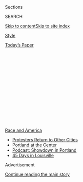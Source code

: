 <div id="app">

<div>

<div>

<div>

<div class="NYTAppHideMasthead css-1q2w90k e1suatyy0">

<div class="section css-ui9rw0 e1suatyy2">

<div class="css-eph4ug er09x8g0">

<div class="css-6n7j50">

</div>

<span class="css-1dv1kvn">Sections</span>

<div class="css-10488qs">

<span class="css-1dv1kvn">SEARCH</span>

</div>

[Skip to content](#site-content)[Skip to site
index](#site-index)

</div>

<div id="masthead-section-label" class="css-1wr3we4 eaxe0e00">

[Style](https://www.nytimes3xbfgragh.onion/section/style)

</div>

<div class="css-10698na e1huz5gh0">

</div>

</div>

<div id="masthead-bar-one" class="section hasLinks css-15hmgas e1csuq9d3">

<div class="css-uqyvli e1csuq9d0">

</div>

<div class="css-1uqjmks e1csuq9d1">

</div>

<div class="css-9e9ivx">

[](https://myaccount.nytimes3xbfgragh.onion/auth/login?response_type=cookie&client_id=vi)

</div>

<div class="css-1bvtpon e1csuq9d2">

[Today’s
Paper](https://www.nytimes3xbfgragh.onion/section/todayspaper)

</div>

</div>

</div>

</div>

<div data-aria-hidden="false">

<div id="site-content" data-role="main">

<div>

<div class="css-1aor85t" style="opacity:0.000000001;z-index:-1;visibility:hidden">

<div class="css-1hqnpie">

<div class="css-epjblv">

<span class="css-17xtcya">[Style](/section/style)</span><span class="css-x15j1o">|</span><span class="css-fwqvlz">The
War on
Frats</span>

</div>

<div class="css-k008qs">

<div class="css-1iwv8en">

<span class="css-18z7m18"></span>

<div>

</div>

</div>

<span class="css-1n6z4y">https://nyti.ms/39PAc3k</span>

<div class="css-1705lsu">

<div class="css-4xjgmj">

<div class="css-4skfbu" data-role="toolbar" data-aria-label="Social Media Share buttons, Save button, and Comments Panel with current comment count" data-testid="share-tools">

  - 
  - 
  - 
  - 
    
    <div class="css-6n7j50">
    
    </div>

  - 
  - 

</div>

</div>

</div>

</div>

</div>

</div>

<div id="NYT_TOP_BANNER_REGION" class="css-13pd83m">

<div>

<div id="styln-prism-menu-1590763508878" class="section interactive-content interactive-size-medium css-1edisqu">

<div class="css-17ih8de interactive-body">

<div id="scroll-container" class="css-1gj85ro">

[<span class="styln-title-wrap"><span class="css-1pje3qr">Race
and</span><span class="css-1pje3qr">
America</span></span>](https://www.nytimes3xbfgragh.onion/news-event/george-floyd-protests-minneapolis-new-york-los-angeles?action=click&pgtype=Article&state=default&region=TOP_BANNER&context=storylines_menu)

  - [Protesters Return to Other
    Cities](https://www.nytimes3xbfgragh.onion/2020/07/26/us/protests-portland-seattle-trump.html?action=click&pgtype=Article&state=default&region=TOP_BANNER&context=storylines_menu)
  - [Portland at the
    Center](https://www.nytimes3xbfgragh.onion/2020/07/24/us/portland-oregon-protests-white-race.html?action=click&pgtype=Article&state=default&region=TOP_BANNER&context=storylines_menu)
  - [Podcast: Showdown in
    Portland](https://www.nytimes3xbfgragh.onion/2020/07/23/podcasts/the-daily/portland-protests.html?action=click&pgtype=Article&state=default&region=TOP_BANNER&context=storylines_menu)
  - [45 Days in
    Louisville](https://www.nytimes3xbfgragh.onion/interactive/2020/07/16/us/black-lives-matter-protests-louisville-breonna-taylor.html?action=click&pgtype=Article&state=default&region=TOP_BANNER&context=storylines_menu)

</div>

</div>

</div>

</div>

</div>

<div id="top-wrapper" class="css-1sy8kpn">

<div id="top-slug" class="css-l9onyx">

Advertisement

</div>

[Continue reading the main
story](#after-top)

<div class="ad top-wrapper" style="text-align:center;height:100%;display:block;min-height:250px">

<div id="top" class="place-ad" data-position="top" data-size-key="top">

</div>

</div>

<div id="after-top">

</div>

</div>

<div id="sponsor-wrapper" class="css-1hyfx7x">

<div id="sponsor-slug" class="css-19vbshk">

Supported by

</div>

[Continue reading the main
story](#after-sponsor)

<div id="sponsor" class="ad sponsor-wrapper" style="text-align:center;height:100%;display:block">

</div>

<div id="after-sponsor">

</div>

</div>

<div class="section meteredContent css-yw67de" name="articleBody" itemprop="articleBody">

<div class="css-1fanzo5 StoryBodyCompanionColumn">

<div class="css-53u6y8">

<div class="css-1vkm6nb ehdk2mb0">

# The War on Frats

</div>

Groups of fraternity brothers and sorority sisters are working to kick
their organizations off campus.

<div class="css-1wlr991">

<div class="css-18e8msd">

<div class="css-1lhhykl epjyd6m0">

<div class="css-1baulvz">

By [<span class="css-1baulvz last-byline" itemprop="name">Ezra
Marcus</span>](https://www.nytimes3xbfgragh.onion/by/ezra-marcus)

</div>

</div>

</div>

</div>

</div>

</div>

<div class="css-79elbk" data-testid="photoviewer-wrapper">

<div class="css-z3e15g" data-testid="photoviewer-wrapper-hidden">

</div>

<div class="css-1a48zt4 ehw59r15" data-testid="photoviewer-children">

![<span class="css-16f3y1r e13ogyst0" data-aria-hidden="true">Portraits
of these students at Vanderbilt University were taken over Zoom.
Organizers asked to be photographed as a group of equals, instead of
individuals, to recognize their solidarity. From left, Daniel S.
Wrocherinsky, Riya Patel, Rachel Rosenberg, Nicole Gillis, Simi
Odugbesan, Lucy Barse, May
Donahue</span><span class="css-cnj6d5 e1z0qqy90" itemprop="copyrightHolder"><span class="css-1ly73wi e1tej78p0">Credit...</span><span>Photo
Illustration by The New York
Times</span></span>](https://static01.graylady3jvrrxbe.onion/images/2020/07/30/fashion/30abolishfrats-students-1/30abolishfrats-students--articleLarge.jpg?quality=75&auto=webp&disable=upscale)

</div>

</div>

<div class="css-1fanzo5 StoryBodyCompanionColumn">

<div class="css-53u6y8">

Aug. 1, 2020

In the past month, hundreds of students have dropped out of their
fraternities and sororities at Vanderbilt University. They have
gathered, digitally, using group-run Instagram activist pages. They have
written searing
[op-eds](https://vanderbilthustler.com/33211/featured/schulman-drop/)
[condemning](https://vanderbilthustler.com/33241/featured/guest-editorial-a-message-from-the-former-brothers-of-delta-tau-delta/)
their own organizations for the student newspaper, The Vanderbilt
Hustler.

And they have
[petitioned](https://www.change.org/p/vanderbilt-university-abolish-ifc-and-panhellenic-organizations-at-vanderbilt-university?utm_content=cl_sharecopy_23388057_en-US%3A6&recruiter=316950555&recruited_by_id=962f0bd0-1382-11e5-9061-9518c3aa4d04&utm_source=share_petitio)
the administration to ban Greek organizations from campus.

The mass action, which has taken place while students have been away
from the Nashville campus for the summer and isolated because of the
pandemic, has been accelerated by a handful of racist incidents that
[have been
surfaced](https://news.vanderbilt.edu/2020/07/07/vanderbilt-university-statement-on-greek-life/)
in videos and on social media.

But students said their real reasons have deeper roots: that Greek life
is exclusionary, racist and misogynist, as well as resistant to reform
because of the hierarchical nature of the national Greek organizations,
which control local chapters.

Similar “Abolish Greek Life” movements have sprung up at other
universities around the country, including at the University of
Richmond, Duke, Emory, American University, Northwestern and the
University of North Carolina.

</div>

</div>

<div class="css-1fanzo5 StoryBodyCompanionColumn">

<div class="css-53u6y8">

Emma Heck, 21, a senior at Emory who recently dropped out of the Pi Beta
Phi sorority, said, “The national organizations are always going to
prohibit any real change.” Max Ratelle, 21, a rising senior at Tufts,
said he dropped out of his fraternity because reform felt futile. “We’re
just going to see history repeat itself over and over again,” he said.

On Wednesday, the [governing
panel](https://www.instagram.com/p/CDPpAbbFJSc/) of sororities at Tufts
announced in a statement that rush (when students become acquainted with
the different fraternities or sororities on campus) would not take place
in the fall as they “decide what the best course of action is for Greek
Life at Tufts” and continue to examine “the structurally and
situationally problematic nature of Greek Life.”

The movement at Vanderbilt has been the biggest so far, with many
students leaving several prominent fraternity and sorority chapters
there, including Delta Tau Delta and Kappa Kappa Gamma.

Both national organizations said that membership numbers remained
healthy; Delta Tau Delta said that “approximately a third” of the
Vanderbilt chapter had disaffiliated, and Kappa Kappa Gamma said “a
majority of our women at Vanderbilt University remain members.” In both
cases, formal disaffiliation requires that each student submit
paperwork; at Kappa Kappa Gamma, there is a waiting period of several
weeks.

Both organizations stated their commitment to supporting remaining
members in efforts to address and reform issues within the Greek system
and outside it.

</div>

</div>

<div class="css-1fanzo5 StoryBodyCompanionColumn">

<div class="css-53u6y8">

Taylor Thompson, 21, a rising senior at Vanderbilt University, was one
of the first to leave the Kappa Kappa Gamma sorority **** in late May,
after the death of George Floyd in police custody. As protests flared
around the country, Ms. Thompson, who is Black, said there were no
efforts from her sorority sisters to discuss anti-racist action.

“Nothing was being talked about in our group chat except for, like, a
trip to Vegas,” Ms. Thompson said. She sent the chat a message
expressing “disappointment that whenever something like this happens,
I’m the first person to bring it up or another person of color is,”
she said, and urged her sisters, most of whom are white, to share
resources and make donations related to the protests.

At first, reception was positive. Lots of her sisters “liked” her
comment, and the conversation flowed for an hour or so. But it soon fell
off track.

She and four other women of color decided to quit. “I didn’t want to
continue to have to spend all my time educating all the girls around
me,” Ms. Thompson said. “We’ve had countless, you know, diversity
inclusion sessions and workshops, and everybody is, quote unquote,
trying. But the fruits of that labor don’t really show up when it means
the
most.”

</div>

</div>

<div class="css-79elbk" data-testid="photoviewer-wrapper">

<div class="css-z3e15g" data-testid="photoviewer-wrapper-hidden">

</div>

<div class="css-1a48zt4 ehw59r15" data-testid="photoviewer-children">

<div class="css-1xdhyk6 erfvjey0">

<span class="css-1ly73wi e1tej78p0">Image</span>

<div class="css-zjzyr8">

<div data-testid="lazyimage-container" style="height:193.33333333333334px">

</div>

</div>

</div>

<span class="css-16f3y1r e13ogyst0" data-aria-hidden="true">From left,
Taylor Thompson, Marty Grady, Kelly Morgan, Grace Jennings, Lyndsey
Delouya, Katherine Deegan, Emma
Pinto.</span><span class="css-cnj6d5 e1z0qqy90" itemprop="copyrightHolder"><span class="css-1ly73wi e1tej78p0">Credit...</span><span>Photo
Illustration by The New York Times</span></span>

</div>

</div>

<div class="css-1fanzo5 StoryBodyCompanionColumn">

<div class="css-53u6y8">

## The Jock Line

Vanderbilt is an unlikely place for an anti-Greek life movement. John
Hechinger, the author of “[True Gentlemen: The Broken Pledge of
America’s
Fraternities](https://www.publicaffairsbooks.com/titles/john-hechinger/true-gentlemen/9781610396837/),”
said Vanderbilt had been “a real stronghold” of Greek power in the
country. The university has hosted fraternities since 1873, the year it
was founded.

</div>

</div>

<div class="css-1fanzo5 StoryBodyCompanionColumn">

<div class="css-53u6y8">

Today, according to
[Vanderbilt](https://www.vanderbilt.edu/greek_life/about-us/), more than
35 percent of the nearly 7,000 undergraduates there belong to a Greek
life organization, which are housed in 25 on-campus buildings. But there
is a historical precedent for students walking out of their fraternities
and sororities. During the civil rights movement in the 1960s, students
rejected Greek life as a bastion of reactionary politics and racism, and
dropped their affiliation en masse. Some local chapters disbanded.

In 1968, a group of student activists occupied a Columbia University
administration building during a protest. According to the historian
Paul Cronin, these students faced off in a violent clash with a
counterrevolutionary group calling itself the Majority Coalition, which
consisted mainly of conservative athletes and fraternity brothers. (“A
row of clean-shaven white men, mostly wearing jackets and ties, punched
away as students and outsiders tried to bash through what they called
the Jock Line,” Mr. Cronin
[wrote](https://www.politico.com/news/magazine/2020/06/07/barr-protesters-columbia-1968-304556)
in Politico.)

One of those in the Majority Coalition is the current attorney general,
William P. Barr, who belonged to the Sigma Nu fraternity.

Attorney General Barr is far from the only powerful government figure
with Greek ties. Eighteen United States presidents, both Democratic and
Republican, have belonged to fraternities, along with scores of other
politicians and titans of industry. Vanderbilt fraternity alumni include
William Bain, the co-founder of the consultancy giant Bain & Company,
the Republican Senator Lamar Alexander and the Democratic governor of
Kentucky, Andy Beshear.

The promise of networking connections and camaraderie is a large part of
the draw. At many schools, fraternities and sororities run the social
scene and throw the biggest parties. Since 1984, when the drinking age
rose to 21 nationwide, fraternities became the “unofficial bartenders”
of many campuses, Mr. Hechinger said.

But with the pandemic preventing many students from going back to campus
in the fall, Greek organizations have less to offer in a social sense.
Fraternity and sorority dues, about 50 percent of which often go to the
national organizations, are harder to justify.

</div>

</div>

<div class="css-1fanzo5 StoryBodyCompanionColumn">

<div class="css-53u6y8">

Ms. Thompson helps run the Instagram account
[@abolishvandyifcandpanhellenic](https://www.instagram.com/abolishvandyifcandpanhellenic/),
which urges students to drop their Greek affiliation and publishes
anonymous and signed submissions from students about their negative
experiences with Greek life. In early July someone sent her a video in
which a white frat brother from Delta Kappa Epsilon yelled a racist slur
at several white Kappa Alpha Theta sisters, one of whom was wearing what
appeared to be a mock durag. Ms. Thompson published it on her own
Instagram on July 3.

Within hours, dozens of members of Kappa Alpha Theta began dropping
their affiliation; some began calling for a vote to remove the
organization’s charter so that it could no longer operate on campus. The
sorority soon received an email from the advisory board chair for its
chapter, Mary Lee Bartlett, who graduated from Vanderbilt in 1985 and
works as a liaison between the current students and the national
organization.

“PLEASE\! Zip your lips on these topics\!” Ms. Bartlett wrote in the
email, the phrase highlighted in gold for emphasis. She urged the
current sorority sisters not to speak to friends or family about either
the video or “the interest members have expressed in either surrendering
the Charter and/or individually resigning.”

Someone leaked Ms. Bartlett’s email to Emma Pinto, a Vanderbilt senior
who left Zeta Tau Alpha, and she posted that on Instagram as well. For
many angry students, it was a clear-cut example of the way the national
organizations put their reputations ahead of accountability. (Neither
Kappa Alpha Theta or Ms. Bartlett responded to requests for comment from
The New York Times.)

The email, Ms. Thompson said, made her and others “critically examine”
why the organization would want to “put a gag order on the girls in that
sorority.”

</div>

</div>

<div class="css-1fanzo5 StoryBodyCompanionColumn">

<div class="css-53u6y8">

“What values,” she said, “do these organizations
hold?”

</div>

</div>

<div class="css-79elbk" data-testid="photoviewer-wrapper">

<div class="css-z3e15g" data-testid="photoviewer-wrapper-hidden">

</div>

<div class="css-1a48zt4 ehw59r15" data-testid="photoviewer-children">

<div class="css-1xdhyk6 erfvjey0">

<span class="css-1ly73wi e1tej78p0">Image</span>

<div class="css-zjzyr8">

<div data-testid="lazyimage-container" style="height:193.33333333333334px">

</div>

</div>

</div>

<span class="css-16f3y1r e13ogyst0" data-aria-hidden="true">From left,
Riya Doshi, Dannah Seecoomar, Jackie Miller, Katherine Strauss, Gracie
Pitman, Shane Ausmus, Edie
Duncan.</span><span class="css-cnj6d5 e1z0qqy90" itemprop="copyrightHolder"><span class="css-1ly73wi e1tej78p0">Credit...</span><span>Photo
Illustration by The New York Times</span></span>

</div>

</div>

<div class="css-1fanzo5 StoryBodyCompanionColumn">

<div class="css-53u6y8">

## ‘Matters of Concern’

In the past, the national organizations have been a moderating force on
Greek life, stepping in to limit hazing or try to prevent racist party
themes, Mr. Hechinger said. Now, though, many students think the
nationals are a barrier to reform.

A rising senior at Vanderbilt, who was allowed to speak anonymously for
privacy reasons, was, until late June, in a high-ranking leadership
position in the fraternity Delta Tau Delta. He said that a push for
outright abolishment could have been avoided if the administration and
national organizations had been more flexible about student concerns.

He said that initially he felt it was his responsibility as a leader in
his organization and “someone with bargaining chips with the
administration” to push for reforms to Greek life on campus, rather than
walking away completely.

He and several other fraternity members wrote up a policy memo and
arranged a meeting with Vanderbilt administrators, calling for reforms
that included a ban on Greek social dues and for redistribution of
campus resources. “I was asking them to sign off on a housing
application that would allow Greek houses to be applied for by any
campus organization,” he said, in order to “redistribute some of the
social capital on campus.”

The meeting, which happened on June 29 with Kristin Torrey, the director
of Greek life at Vanderbilt, left several of the brothers feeling
dismissed. “She just showed, like, total animosity and unwillingness to
change,” the senior recalled.

Ms. Torrey did not respond to a request for comment from The Times. A
spokeswoman for Vanderbilt said the school was “available to work with
students as they navigate reforms, while respecting students’ autonomy
to create, sustain and lead various organizations as a part of the
college experience.”

</div>

</div>

<div class="css-1fanzo5 StoryBodyCompanionColumn">

<div class="css-53u6y8">

A week later, a group of students from Delta Tau Delta had a call with a
representative from the national chapter, in which they expressed
concerns about fraternity conduct and felt similarly dismissed. After
that, many of the brothers, including all of its senior leadership,
decided to quit the fraternity. Twenty-seven of them[signed a
letter](https://vanderbilthustler.com/33241/featured/guest-editorial-a-message-from-the-former-brothers-of-delta-tau-delta/)
in The Vanderbilt Hustler, calling for the end of Greek life on campus.

“Our genuine efforts towards meaningful reform have been met with
systemic apathy and animosity,” they wrote. “Because of our failed
attempt at reform, those of us who have disaffiliated are adamant in our
call for the abolition of historically white Greek Life. To all those
harmed by Delta Tau Delta, we extend a sincere apology — there is no
reversing the damage we have caused.”

Jack Kreman, the chief executive officer of Delta Tau Delta
International Fraternity, wrote in a statement that the national
organization “believes calls to abolish fraternities fall short of truly
dealing with campus-wide cultural challenges,” and reiterated its
commitment “to working with the remaining members to address matters of
concern.”

Hundreds of Vanderbilt students began talking in lengthy group chats and
collaborating in Google Docs; according to Ms. Pinto, there is no
designated leader among them. “This was collective organizing and
collective action,” she said.

On July 7, three of the highest ranking fraternity brothers at
Vanderbilt — Callen DiGiovanni, who was the student president of the
Interfraternity Council; Joshua Allen, who was the student attorney
general; and Alex Snape, who was student vice president of housing —
wrote [a Medium post resigning from their
positions](https://medium.com/@callendigi/we-resigned-from-thevanderbilt-university-interfraternity-council-a3a3378fe4b3).

“To the students and alumni who have been harmed by our organization, we
sincerely apologize,” they wrote. “We know that words don’t erase the
past, but hope that our action today will help this University move
beyond this toxic
culture.”

</div>

</div>

<div class="css-79elbk" data-testid="photoviewer-wrapper">

<div class="css-z3e15g" data-testid="photoviewer-wrapper-hidden">

</div>

<div class="css-1a48zt4 ehw59r15" data-testid="photoviewer-children">

<div class="css-1xdhyk6 erfvjey0">

<span class="css-1ly73wi e1tej78p0">Image</span>

<div class="css-zjzyr8">

<div data-testid="lazyimage-container" style="height:193.33333333333334px">

</div>

</div>

</div>

<span class="css-16f3y1r e13ogyst0" data-aria-hidden="true">From left,
Sabina Smith, Claire Conway, Cedoni Francis, Charlotte Hoigard, Angi
Axelrode, Danielle Chari, Aaron
Niederman</span><span class="css-cnj6d5 e1z0qqy90" itemprop="copyrightHolder"><span class="css-1ly73wi e1tej78p0">Credit...</span><span>Photo
Illustration by The New York Times</span></span>

</div>

</div>

<div class="css-1fanzo5 StoryBodyCompanionColumn">

<div class="css-53u6y8">

## Value and Respect

The Vanderbilt administration has promised to conduct an internal review
of Greek life next semester.

The university said in a statement: “We respect the right of students to
join or disaffiliate with any registered student organization.” The
statement reiterated that all members of student organizations are
expected to “adhere to high standards of conduct aligned with our
commitment to a safe, welcoming and inclusive campus for everyone" and
that “when student conduct violations occur, we take action, investigate
and hold perpetrators accountable — both individuals and organizations.”

But just because pressure is building on students to walk away from the
Greek system does not mean that the majority of those in fraternities or
sororities want to leave them.

In college student newspapers, some have criticized the Abolish Greek
Life movement for painting fraternities and sororities with too broad a
brush. “AGL is wrong to characterize every Greek chapter as
irredeemable,” wrote Jared Bauman, a Vanderbilt student, in a Vanderbilt
Hustler
[op-ed](https://vanderbilthustler.com/33363/featured/guest-editorial-how-abolish-greek-life-gets-it-wrong/),
referring to the Abolish Greek Life movement. “My fraternity might not
be perfect, but it’s a far cry from the image of abject depravity that
AGL projects.”

Similar debates are taking place at other schools. “The current movement
to abolish the Greek life system at Duke fails to consider people like
me,”[wrote](https://www.dukechronicle.com/article/2020/07/being-gay-in-greek-life-ato)
a senior named AJ Whitney in a letter to The Duke Chronicle. Mr. Whitney
belongs to the Alpha Tau Omega fraternity, and wrote that he is openly
gay. “I have never felt more accepted, valued and respected by any other
community, both at Duke and throughout my life, than by my Taus,” he
wrote.

</div>

</div>

<div class="css-1fanzo5 StoryBodyCompanionColumn">

<div class="css-53u6y8">

Most students who are members of historically Black fraternities and
sororities have no plans to drop; at Vanderbilt and other schools, the
Abolish Greek Life movement is targeted at historically white Greek life
organizations, which fall into either the Interfraternity Council or the
National Panhellenic Conference. (Most historically Black Greek
organizations belong to the National Pan-Hellenic Council.)

For much of their history, fraternities and sororities were segregated;
the charters of many organizations explicitly prohibited nonwhite
non-Christians from joining.

Though white fraternities and sororities were officially desegregated by
the end of the 1960s, many local
chapters[continued](https://academic.oup.com/socpro/article-abstract/57/4/653/1667281?redirectedFrom=fulltext)
to informally prioritize new white members.

In an interview, Shelby Hart, a Vanderbilt junior who belongs to the
Black sorority Alpha Kappa Alpha, said that Black Greek life can provide
a separation from the prejudice of white Greek life. “I have heard of
many occurrences where even people of color within these organizations
faced racism through other members using racial slurs,” she said. “I
know people who’ve been called the N-word on campus by other students.”

“The university is doing a very strategic higher-ed method that a lot of
universities apply when there is some type of prejudice scandal that
occurs on campus,’ she said. “They say that this ‘does not align with
our values.’”

This, she believes, is an attempt to dodge accountability and avoid
substantive changes. “The rhetoric the university has used makes it seem
as if these events are isolated, and that these events do not reflect
Vanderbilt’s culture,” she said. “However, they do.”

</div>

</div>

<div>

</div>

</div>

<div>

</div>

<div>

</div>

<div>

</div>

<div>

<div id="bottom-wrapper" class="css-1ede5it">

<div id="bottom-slug" class="css-l9onyx">

Advertisement

</div>

[Continue reading the main
story](#after-bottom)

<div id="bottom" class="ad bottom-wrapper" style="text-align:center;height:100%;display:block;min-height:90px">

</div>

<div id="after-bottom">

</div>

</div>

</div>

</div>

</div>

## Site Index

<div>

</div>

## Site Information Navigation

  - [© <span>2020</span> <span>The New York Times
    Company</span>](https://help.nytimes3xbfgragh.onion/hc/en-us/articles/115014792127-Copyright-notice)

<!-- end list -->

  - [NYTCo](https://www.nytco.com/)
  - [Contact
    Us](https://help.nytimes3xbfgragh.onion/hc/en-us/articles/115015385887-Contact-Us)
  - [Work with us](https://www.nytco.com/careers/)
  - [Advertise](https://nytmediakit.com/)
  - [T Brand Studio](http://www.tbrandstudio.com/)
  - [Your Ad
    Choices](https://www.nytimes3xbfgragh.onion/privacy/cookie-policy#how-do-i-manage-trackers)
  - [Privacy](https://www.nytimes3xbfgragh.onion/privacy)
  - [Terms of
    Service](https://help.nytimes3xbfgragh.onion/hc/en-us/articles/115014893428-Terms-of-service)
  - [Terms of
    Sale](https://help.nytimes3xbfgragh.onion/hc/en-us/articles/115014893968-Terms-of-sale)
  - [Site
    Map](https://spiderbites.nytimes3xbfgragh.onion)
  - [Help](https://help.nytimes3xbfgragh.onion/hc/en-us)
  - [Subscriptions](https://www.nytimes3xbfgragh.onion/subscription?campaignId=37WXW)

</div>

</div>

</div>

</div>
